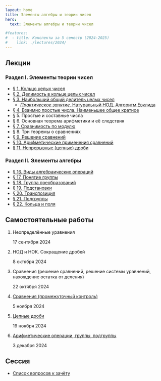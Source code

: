 ```yaml
---
layout: home
title: Элементы алгебры и теории чисел
hero:
  text: Элементы алгебры и теории чисел

#features:
#  - title: Конспекты за 5 семестр (2024-2025)
#    link: ./lectures/2024/
---
```


## Лекции

### Раздел I. Элементы теории чисел

* [§ 1. Кольцо целых чисел](./lectures/2024/01/)
* [§ 2. Делимость в кольце целых чисел](./lectures/2024/02/)
* [§ 3. Наибольший общий делитель целых чисел](./lectures/2024/03/)
  * [*Практическое занятие.* Натуральный НОД. Алгоритм Евклида](./lectures/2024/03/practice/)
* [§ 4. Взаимно простые числа. Наименьшее общее кратное](./lectures/2024/04/)
* § 5. Простые и составные числа
* § 6. Основная теорема арифметики и её следствия
* [§ 7. Сравнимость по модулю](./lectures/2024/07/)
* § 8. Три теоремы о сравнениях
* [§ 9. Решение сравнений](./lectures/2024/09/)
* [§ 10. Арифметические применения сравнений](./lectures/2024/10/)
* [§ 11. Непрерывные (цепные) дроби](./lectures/2024/11/)

### Раздел II. Элементы алгебры

* [§ 16. Виды алгебраических операций](./lectures/2024/16/)
* [§ 17. Понятие группы](./lectures/2024/17/)
* [§ 18. Группа преобразований](./lectures/2024/18/)
* [§ 19. Подстановки](./lectures/2024/19/)
* [§ 20. Транспозиция](./lectures/2024/20/)
* [§ 21. Подгруппы](./lectures/2024/21/)
* [§ 22. Кольца и поля](./lectures/2024/22/)

## Самостоятельные работы
1. Неопределённые уравнения
   <p class="subtext">17 сентября 2024</p>
2. НОД и НОК. Сокращение дробей
   <p class="subtext">8 октября 2024</p>
3. Сравнения (решение сравнений, решение системы уравнений, нахождение остатка от деления)
   <p class="subtext">22 октября 2024</p>
4. [Сравнения (промежуточный контроль)](./2024/tests/04/)
   <p class="subtext">5 ноября 2024</p>
5. [Цепные дроби](./2024/tests/05/)
   <p class="subtext">19 ноября 2024</p>
6. [Арифметические операции, группы, подгруппы](./2024/tests/06/)
   <p class="subtext">3 декабря 2024</p>

## Сессия

* [Список вопросов к зачёту](./exams/credit/)
